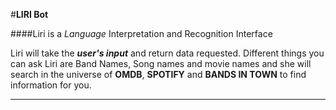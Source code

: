 #**LIRI Bot**

####Liri is a *Language* Interpretation and Recognition Interface

Liri will take the __*user's input*__ and return data requested.
Different things you can ask Liri are Band Names, Song names and movie names and she will search in the universe of **OMDB**, **SPOTIFY** and **BANDS IN TOWN** to find information for you.

---





 
